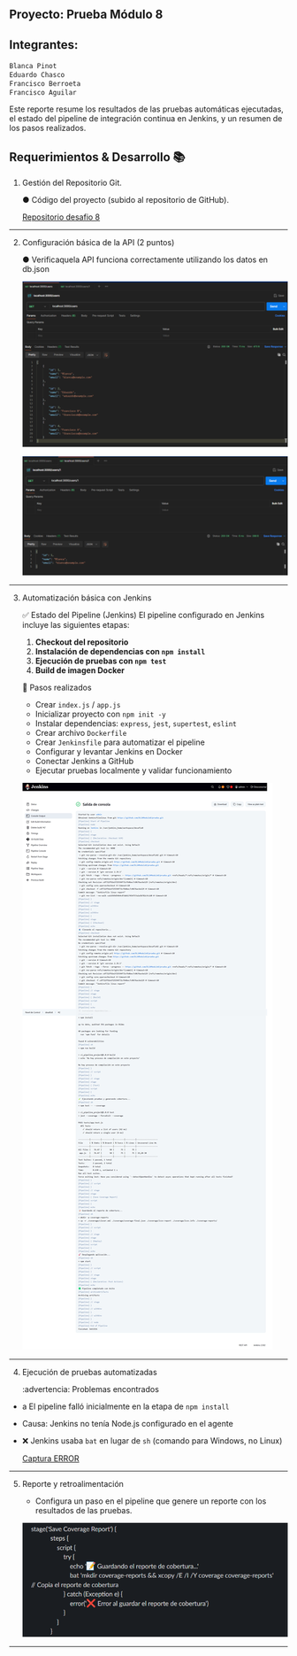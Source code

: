 ## Proyecto: Prueba Módulo 8
## Integrantes:
    Blanca Pinot
    Eduardo Chasco
    Francisco Berroeta
    Francisco Aguilar
Este reporte resume los resultados de las pruebas automáticas ejecutadas, el estado del pipeline de integración continua en Jenkins, y un resumen de los pasos realizados.

## Requerimientos & Desarrollo :books:
1. Gestión del Repositorio Git.

    ● Código del proyecto (subido al repositorio de GitHub).
    
    [Repositorio desafio 8](https://github.com/DL24Modulo8/prueba/tree/dev)
---
2. Configuración básica de la API (2 puntos)

    ● Verificaquela API funciona correctamente utilizando los datos en db.json

    ![Test rut /users ](https://github.com/DL24Modulo8/prueba/blob/dev/documentacion/RutaUsers.png)

    ![Test rut /ueser/:id ](https://github.com/DL24Modulo8/prueba/blob/dev/documentacion/RutaUsersId.png)

---
3. Automatización básica con Jenkins

    :white_check_mark: Estado del Pipeline (Jenkins)
El pipeline configurado en Jenkins incluye las siguientes etapas:
    1. **Checkout del repositorio**
    2. **Instalación de dependencias con `npm install`**
    3. **Ejecución de pruebas con `npm test`**
    4. **Build de imagen Docker**

    :arrows_counterclockwise: Pasos realizados
    - Crear `index.js` / `app.js`
    - Inicializar proyecto con `npm init -y`
    - Instalar dependencias: `express`, `jest`, `supertest`, `eslint`
    - Crear archivo `Dockerfile`
    - Crear `Jenkinsfile` para automatizar el pipeline
    - Configurar y levantar Jenkins en Docker
    - Conectar Jenkins a GitHub
    - Ejecutar pruebas localmente y validar funcionamiento

    ![Captura Ejecucion Tarea](https://github.com/DL24Modulo8/prueba/blob/dev/documentacion/pipeline.png)

---    
4. Ejecución de pruebas automatizadas

    :advertencia: Problemas encontrados
  - a El pipeline falló inicialmente en la etapa de `npm install`
  - Causa: Jenkins no tenía Node.js configurado en el agente
  - :x: Jenkins usaba `bat` en lugar de `sh` (comando para Windows, no Linux)

    [Captura ERROR ](https://github.com/DL24Modulo8/prueba/blob/dev/errores.md)
---
 5. Reporte y retroalimentación

    - Configura un paso en el pipeline que genere un reporte con los resultados de las
    pruebas.

    ![Captura pipeline generacion reporte](https://github.com/DL24Modulo8/prueba/blob/dev/documentacion/pipelinereport.png)


---

